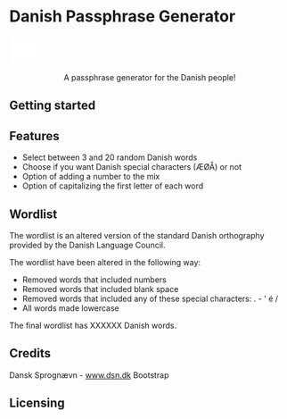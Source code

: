 # Danish Passphrase Generator

![Danish Passphrase Generator](/images/favicon.png "Danish Passphrase Generator")

<p align="center">A passphrase generator for the Danish people!</p>

## Getting started

## Features

- Select between 3 and 20 random Danish words
- Choose if you want Danish special characters (ÆØÅ) or not
- Option of adding a number to the mix
- Option of capitalizing the first letter of each word

## Wordlist

The wordlist is an altered version of the standard Danish orthography provided by the Danish Language Council.

The wordlist have been altered in the following way:

- Removed words that included numbers
- Removed words that included blank space
- Removed words that included any of these special characters: . - ' é / 
- All words made lowercase

The final wordlist has XXXXXX Danish words.

## Credits

Dansk Sprognævn - www.dsn.dk
Bootstrap

## Licensing
